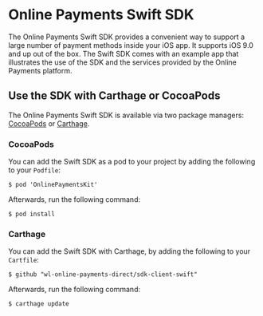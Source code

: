 Online Payments Swift SDK
=======================

The Online Payments Swift SDK provides a convenient way to support a large number of payment methods inside your iOS app.
It supports iOS 9.0 and up out of the box.
The Swift SDK comes with an example app that illustrates the use of the SDK and the services provided by the Online Payments platform.

Use the SDK with Carthage or CocoaPods
---------------------------------------
The Online Payments Swift SDK is available via two package managers: [CocoaPods](https://cocoapods.org/) or [Carthage](https://github.com/Carthage/Carthage).

### CocoaPods

You can add the Swift SDK as a pod to your project by adding the following to your `Podfile`:

```
$ pod 'OnlinePaymentsKit'
```

Afterwards, run the following command:

```
$ pod install
```

### Carthage

You can add the Swift SDK with Carthage, by adding the following to your `Cartfile`:

```
$ github "wl-online-payments-direct/sdk-client-swift"
```

Afterwards, run the following command:

```
$ carthage update
```
